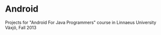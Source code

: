 Android
=======
Projects for "Android For Java Programmers" course in Linnaeus University Växjö, Fall 2013
